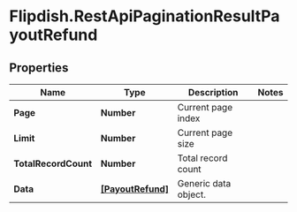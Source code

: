 # Flipdish.RestApiPaginationResultPayoutRefund

## Properties

Name | Type | Description | Notes
------------ | ------------- | ------------- | -------------
**Page** | **Number** | Current page index | 
**Limit** | **Number** | Current page size | 
**TotalRecordCount** | **Number** | Total record count | 
**Data** | [**[PayoutRefund]**](PayoutRefund.md) | Generic data object. | 


